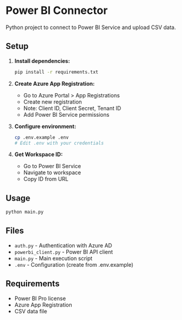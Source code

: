 # Power BI Connector

Python project to connect to Power BI Service and upload CSV data.

## Setup

1. **Install dependencies:**
   ```bash
   pip install -r requirements.txt
   ```

2. **Create Azure App Registration:**
   - Go to Azure Portal > App Registrations
   - Create new registration
   - Note: Client ID, Client Secret, Tenant ID
   - Add Power BI Service permissions

3. **Configure environment:**
   ```bash
   cp .env.example .env
   # Edit .env with your credentials
   ```

4. **Get Workspace ID:**
   - Go to Power BI Service
   - Navigate to workspace
   - Copy ID from URL

## Usage

```bash
python main.py
```

## Files

- `auth.py` - Authentication with Azure AD
- `powerbi_client.py` - Power BI API client
- `main.py` - Main execution script
- `.env` - Configuration (create from .env.example)

## Requirements

- Power BI Pro license
- Azure App Registration
- CSV data file